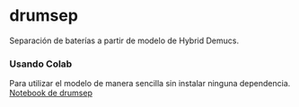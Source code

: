 # drumsep
Separación de baterías a partir de modelo de Hybrid Demucs. <br />

### Usando Colab
Para utilizar el modelo de manera sencilla sin instalar ninguna dependencia. <br />
[Notebook de drumsep](https://colab.research.google.com/drive/14uxUczAYP9EUZLZmA_uWv5I_mDU7iqJS?usp=sharing)
